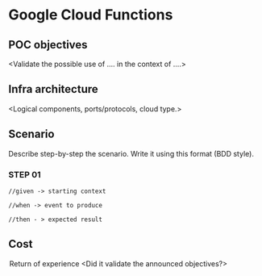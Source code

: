 # Google Cloud Functions

## POC objectives

<Validate the possible use of .... in the context of ....>

## Infra architecture

<Logical components, ports/protocols, cloud type.>

## Scenario

Describe step-by-step the scenario. Write it using this format (BDD style).

### STEP 01

```
//given -> starting context

//when -> event to produce

//then - > expected result
```

## Cost

<analysis of load-related costs.>

<option to reduce or adapt costs (practices, subscription)>

## Return of experience

<take a position on the poc that has been produced.>

<Did it validate the announced objectives?>
